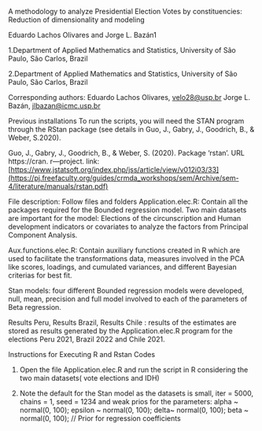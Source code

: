 A methodology to analyze Presidential Election Votes by
constituencies: Reduction of dimensionality and modeling

Eduardo Lachos Olivares and Jorge L. Bazán1


1.Department of Applied Mathematics and Statistics, University of São Paulo, São Carlos, Brazil

2.Department of Applied Mathematics and Statistics, University of São Paulo, São Carlos, Brazil

Corresponding authors: 
Eduardo Lachos Olivares, velo28@usp.br
Jorge L. Bazán, jlbazan@icmc.usp.br

Previous installations
To run the scripts, you will need the STAN program through the RStan package (see details in Guo, J., Gabry, J., Goodrich, B., & Weber, S.2020).

Guo, J., Gabry, J., Goodrich, B., & Weber, S. (2020). Package ‘rstan’. URL https://cran. r―project.
link: [https://www.jstatsoft.org/index.php/jss/article/view/v012i03/33](https://pj.freefaculty.org/guides/crmda_workshops/sem/Archive/sem-4/literature/manuals/rstan.pdf)

File description:
Follow files and folders
Application.elec.R: Contain all the packages required for the Bounded regression model. Two main datasets are important for the model: Elections of the circunscription and Human development indicators or covariates to analyze the factors from Principal Component Analysis.

Aux.functions.elec.R: Contain auxiliary functions created in R which are used to facilitate the transformations data, measures involved in the PCA like scores, loadings, and cumulated variances, and different Bayesian criterias for best fit.  

Stan models: four different Bounded regression models were developed, null, mean, precision and full model involved to each of the parameters of Beta regression. 

Results Peru, Results Brazil, Results Chile : results of the estimates are stored as results generated by the Application.elec.R program for the elections Peru 2021, Brazil 2022 and Chile 2021.

Instructions for Executing R and Rstan Codes
1. Open the file Application.elec.R and run the script in R considering the two main datasets( vote elections and IDH)
   
2. Note the default for the Stan model as the datasets is small,  iter = 5000, chains = 1, seed = 1234 and weak prios for the parameters:
  alpha ~ normal(0, 100); 
  epsilon ~ normal(0, 100);
  delta~ normal(0, 100);
  beta ~ normal(0, 100);  // Prior for regression coefficients



